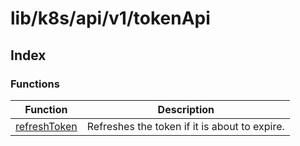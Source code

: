 # lib/k8s/api/v1/tokenApi

## Index

### Functions

| Function | Description |
| ------ | ------ |
| [refreshToken](functions/refreshToken.md) | Refreshes the token if it is about to expire. |
